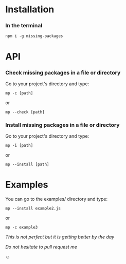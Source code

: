 # Installation

### In the terminal

`npm i -g missing-packages`

# API

### Check missing packages in a file or directory

Go to your project's directory and type:

`mp -c [path]`

or

`mp --check [path]`

### Install missing packages in a file or directory

Go to your project's directory and type:

`mp -i [path]`

or

`mp --install [path]`

# Examples

You can go to the examples/ directory and type:

`mp --install example2.js`

or

`mp -c example3`

_This is not perfect but it is getting better by the day_

_Do not hesitate to pull request me_

:relaxed: 